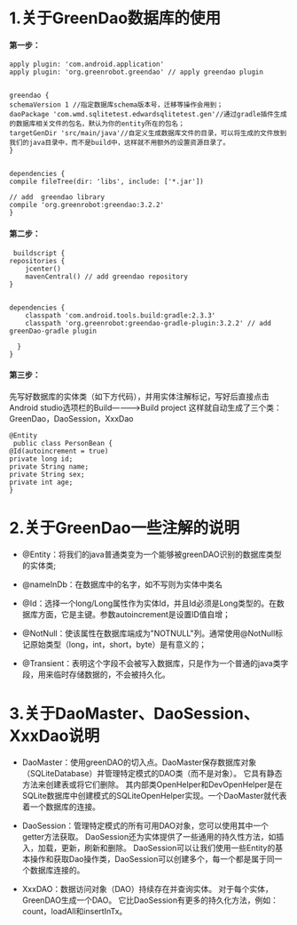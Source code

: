 # 1.关于GreenDao数据库的使用
#### 第一步：

    apply plugin: 'com.android.application'
    apply plugin: 'org.greenrobot.greendao' // apply greendao plugin


    greendao {
    schemaVersion 1 //指定数据库schema版本号，迁移等操作会用到；
    daoPackage 'com.wmd.sqlitetest.edwardsqlitetest.gen'//通过gradle插件生成的数据库相关文件的包名，默认为你的entity所在的包名；
    targetGenDir 'src/main/java'//自定义生成数据库文件的目录，可以将生成的文件放到我们的java目录中，而不是build中，这样就不用额外的设置资源目录了。
    }


    dependencies {
    compile fileTree(dir: 'libs', include: ['*.jar'])

    // add  greendao library
    compile 'org.greenrobot:greendao:3.2.2'
    }
    	

#### 第二步：
 
     buildscript {
    repositories {
        jcenter()
        mavenCentral() // add greendao repository
    }


    dependencies {
        classpath 'com.android.tools.build:gradle:2.3.3'
        classpath 'org.greenrobot:greendao-gradle-plugin:3.2.2' // add greenDao-gradle plugin
       
      }
    }
    
#### 第三步：
 
先写好数据库的实体类（如下方代码），并用实体注解标记，写好后直接点击Android studio选项栏的Build————>Build project 这样就自动生成了三个类：GreenDao，DaoSession，XxxDao

    @Entity
     public class PersonBean {
    @Id(autoincrement = true)
    private long id;
    private String name;
    private String sex;
    private int age;
    }




# 2.关于GreenDao一些注解的说明

+ @Entity：将我们的java普通类变为一个能够被greenDAO识别的数据库类型的实体类;

+ @nameInDb：在数据库中的名字，如不写则为实体中类名

+ @Id：选择一个long/Long属性作为实体Id，并且Id必须是Long类型的。在数据库方面，它是主键。参数autoincrement是设置ID值自增；

+ @NotNull：使该属性在数据库端成为"NOTNULL"列。通常使用@NotNull标记原始类型（long，int，short，byte）是有意义的；

+ @Transient：表明这个字段不会被写入数据库，只是作为一个普通的java类字段，用来临时存储数据的，不会被持久化。




# 3.关于DaoMaster、DaoSession、XxxDao说明

+ DaoMaster：使用greenDAO的切入点。DaoMaster保存数据库对象（SQLiteDatabase）并管理特定模式的DAO类（而不是对象）。 它具有静态方法来创建表或将它们删除。 其内部类OpenHelper和DevOpenHelper是在SQLite数据库中创建模式的SQLiteOpenHelper实现。一个DaoMaster就代表着一个数据库的连接。

+ DaoSession：管理特定模式的所有可用DAO对象，您可以使用其中一个getter方法获取。 DaoSession还为实体提供了一些通用的持久性方法，如插入，加载，更新，刷新和删除。 DaoSession可以让我们使用一些Entity的基本操作和获取Dao操作类，DaoSession可以创建多个，每一个都是属于同一个数据库连接的。  

+ XxxDAO：数据访问对象（DAO）持续存在并查询实体。 对于每个实体，GreenDAO生成一个DAO。 它比DaoSession有更多的持久化方法，例如：count，loadAll和insertInTx。